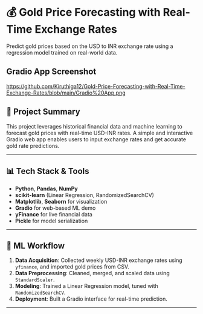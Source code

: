 # 💰 **Gold Price Forecasting with Real-Time Exchange Rates**

Predict gold prices based on the USD to INR exchange rate using a regression model trained on real-world data.

## Gradio App Screenshot

https://github.com/Kiruthiga12/Gold-Price-Forecasting-with-Real-Time-Exchange-Rates/blob/main/Gradio%20App.png

## 🚀 Project Summary

This project leverages historical financial data and machine learning to forecast gold prices with real-time USD-INR rates. A simple and interactive Gradio web app enables users to input exchange rates and get accurate gold rate predictions.

---

## 📊 Tech Stack & Tools

- **Python**, **Pandas**, **NumPy**
- **scikit-learn** (Linear Regression, RandomizedSearchCV)
- **Matplotlib**, **Seaborn** for visualization
- **Gradio** for web-based ML demo
- **yFinance** for live financial data
- **Pickle** for model serialization

---

## 🧠 ML Workflow

1. **Data Acquisition**: Collected weekly USD-INR exchange rates using `yfinance`, and imported gold prices from CSV.
2. **Data Preprocessing**: Cleaned, merged, and scaled data using `StandardScaler`.
3. **Modeling**: Trained a Linear Regression model, tuned with `RandomizedSearchCV`.
4. **Deployment**: Built a Gradio interface for real-time prediction.

---


